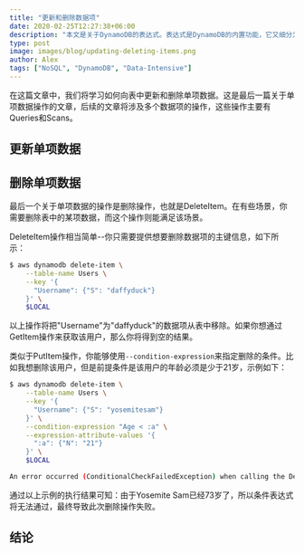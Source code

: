 ```yaml
---
title: "更新和删除数据项"
date: 2020-02-25T12:27:38+06:00
description: "本文是关于DynamoDB的表达式。表达式是DynamoDB的内置功能，它又细分为以下几类表达式："
type: post
image: images/blog/updating-deleting-items.png
author: Alex
tags: ["NoSQL", "DynamoDB", "Data-Intensive"]
---
```


在这篇文章中，我们将学习如何向表中更新和删除单项数据。这是最后一篇关于单项数据操作的文章，后续的文章将涉及多个数据项的操作，这些操作主要有Queries和Scans。

## 更新单项数据



## 删除单项数据

最后一个关于单项数据的操作是删除操作，也就是DeleteItem。在有些场景，你需要删除表中的某项数据，而这个操作则能满足该场景。

DeleteItem操作相当简单--你只需要提供想要删除数据项的主键信息，如下所示：

```bash
$ aws dynamodb delete-item \
    --table-name Users \
    --key '{
      "Username": {"S": "daffyduck"}
    }' \
    $LOCAL
```

以上操作将把"Username"为"daffyduck"的数据项从表中移除。如果你想通过GetItem操作来获取该用户，那么你将得到空的结果。

类似于PutItem操作，你能够使用`--condition-expression`来指定删除的条件。比如我想删除该用户，但是前提条件是该用户的年龄必须是少于21岁，示例如下：

```bash
$ aws dynamodb delete-item \
    --table-name Users \
    --key '{
      "Username": {"S": "yosemitesam"}
    }' \
    --condition-expression "Age < :a" \
    --expression-attribute-values '{
      ":a": {"N": "21"}
    }' \
    $LOCAL

An error occurred (ConditionalCheckFailedException) when calling the DeleteItem operation: The conditional request failed
```

通过以上示例的执行结果可知：由于Yosemite Sam已经73岁了，所以条件表达式将无法通过，最终导致此次删除操作失败。

## 结论